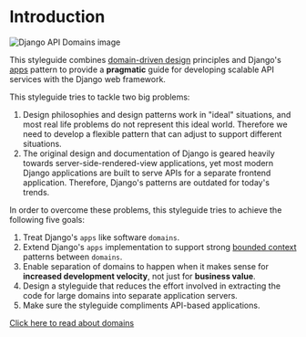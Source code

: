 # Introduction

![Django API Domains image](https://repository-images.githubusercontent.com/164852158/ce0fb480-61c8-11e9-933b-60fa95d9e435)

This styleguide combines [domain-driven design](https://en.wikipedia.org/wiki/Domain-driven_design) principles and Django's [apps](https://docs.djangoproject.com/en/dev/ref/applications/#module-django.apps) pattern to provide a **pragmatic** guide for developing scalable API services with the Django web framework.

This styleguide tries to tackle two big problems:

1. Design philosophies and design patterns work in "ideal" situations, and most real life problems do not represent this ideal world. Therefore we need to develop a flexible pattern that can adjust to support different situations.
2. The original design and documentation of Django is geared heavily towards server-side-rendered-view applications, yet most modern Django applications are built to serve APIs for a separate frontend application. Therefore, Django's patterns are outdated for today's trends.

In order to overcome these problems, this styleguide tries to achieve the following five goals:

1. Treat Django's `apps` like software `domains`.
2. Extend Django's `apps` implementation to support strong [bounded context](https://www.martinfowler.com/bliki/BoundedContext.html) patterns between `domains`.
3. Enable separation of domains to happen when it makes sense for **increased development velocity**, not just for **business value**.
4. Design a styleguide that reduces the effort involved in extracting the code for large domains into separate application servers.
5. Make sure the styleguide compliments API-based applications.

[Click here to read about domains](domains.md)

